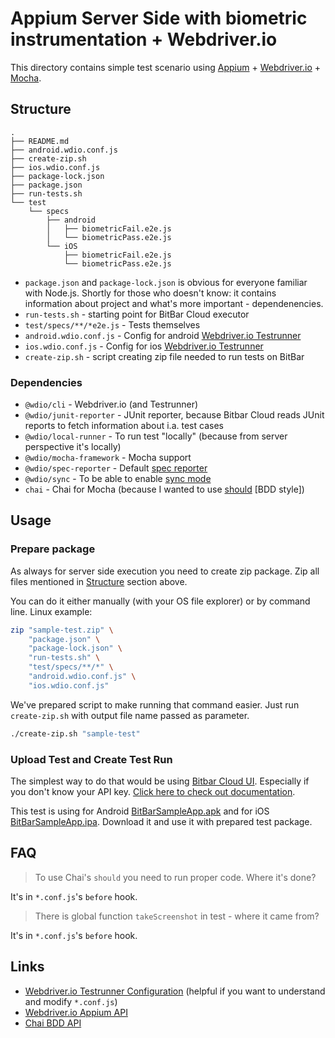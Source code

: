 # Appium Server Side with biometric instrumentation + Webdriver.io

This directory contains simple test scenario using
[Appium](http://appium.io/) + [Webdriver.io](https://webdriver.io/) + [Mocha](https://mochajs.org/).

## Structure

```text
.
├── README.md
├── android.wdio.conf.js
├── create-zip.sh
├── ios.wdio.conf.js
├── package-lock.json
├── package.json
├── run-tests.sh
└── test
    └── specs
        ├── android
        │   ├── biometricFail.e2e.js
        │   └── biometricPass.e2e.js
        └── iOS
            ├── biometricFail.e2e.js
            └── biometricPass.e2e.js
```

-   `package.json` and `package-lock.json` is obvious for everyone familiar with Node.js. Shortly for those who doesn't know:
    it contains information about project and what's more important - dependenencies.
-   `run-tests.sh` - starting point for BitBar Cloud executor
-   `test/specs/**/*e2e.js` - Tests themselves
-   `android.wdio.conf.js` - Config for android [Webdriver.io Testrunner](https://webdriver.io/docs/gettingstarted.html)
-   `ios.wdio.conf.js` - Config for ios [Webdriver.io Testrunner](https://webdriver.io/docs/gettingstarted.html)
-   `create-zip.sh` - script creating zip file needed to run tests on BitBar

### Dependencies

-   `@wdio/cli` - Webdriver.io (and Testrunner)
-   `@wdio/junit-reporter` - JUnit reporter, because Bitbar Cloud reads JUnit reports to fetch information about i.a. test cases
-   `@wdio/local-runner` - To run test "locally" (because from server perspective it's locally)
-   `@wdio/mocha-framework` - Mocha support
-   `@wdio/spec-reporter` - Default [spec reporter](https://webdriver.io/docs/spec-reporter.html)
-   `@wdio/sync` - To be able to enable [sync mode](https://webdriver.io/docs/sync-vs-async.html)
-   `chai` - Chai for Mocha (because I wanted to use [should](https://www.chaijs.com/guide/styles/#should) [BDD style])

## Usage

### Prepare package

As always for server side execution you need to create zip package. Zip all files mentioned in [Structure](#structure)
section above.

You can do it either manually (with your OS file explorer) or by command line. Linux example:

```bash
zip "sample-test.zip" \
    "package.json" \
    "package-lock.json" \
    "run-tests.sh" \
    "test/specs/**/*" \
    "android.wdio.conf.js" \
    "ios.wdio.conf.js"
```

We've prepared script to make running that command easier. Just run `create-zip.sh` with output file name passed as parameter.

```bash
./create-zip.sh "sample-test"
```

### Upload Test and Create Test Run

The simplest way to do that would be using [Bitbar Cloud UI](https://cloud.bitbar.com/#testing/test-run-creator).
Especially if you don't know your API key.
[Click here to check out documentation](https://support.smartbear.com/bitbar/docs/testing-with-bitbar/organizing-tests-and-devices/managing-test-runs/create.html).

This test is using for Android [BitBarSampleApp.apk](../../../../../../../apps/android/BitBarSampleApp.apk) and for iOS [BitBarSampleApp.ipa](../../../../../../../apps/ios/BitBarSampleApp.ipa).
Download it and use it with prepared test package.

## FAQ

> To use Chai's `should` you need to run proper code. Where it's done?

It's in `*.conf.js`'s `before` hook.

> There is global function `takeScreenshot` in test - where it came from?

It's in `*.conf.js`'s `before` hook.

## Links

-   [Webdriver.io Testrunner Configuration](https://webdriver.io/docs/configurationfile.html) (helpful if you want to understand and modify `*.conf.js`)
-   [Webdriver.io Appium API](https://webdriver.io/docs/api/appium.html)
-   [Chai BDD API](https://www.chaijs.com/api/bdd/)
